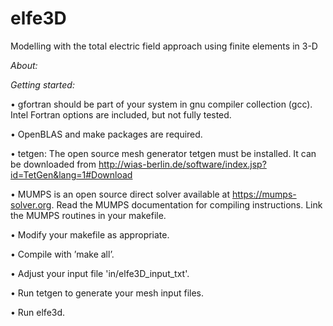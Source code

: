 # elfe3D
Modelling with the total electric field approach using finite elements in 3-D

_About:_


_Getting started:_

• gfortran should be part of your system in gnu compiler collection (gcc). Intel Fortran options are included, but not fully tested.

• OpenBLAS and make packages are required.

• tetgen: The open source mesh generator tetgen must be installed. It can be downloaded from http://wias-berlin.de/software/index.jsp?id=TetGen&lang=1#Download

• MUMPS is an open source direct solver available at https://mumps-solver.org. Read the MUMPS documentation for compiling instructions. Link the MUMPS routines in your makefile.

• Modify your makefile as appropriate.

• Compile with ’make all’.

• Adjust your input file 'in/elfe3D_input_txt'.

• Run tetgen to generate your mesh input files.

• Run elfe3d.

